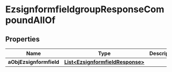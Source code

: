 

# EzsignformfieldgroupResponseCompoundAllOf

## Properties

Name | Type | Description | Notes
------------ | ------------- | ------------- | -------------
**aObjEzsignformfield** | [**List&lt;EzsignformfieldResponse&gt;**](EzsignformfieldResponse.md) |  | 




